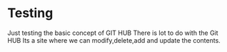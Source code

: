 # Testing
Just testing the basic concept of GIT HUB
There is lot to do with the Git HUB 
Its a site where we can modify,delete,add and update the contents.
